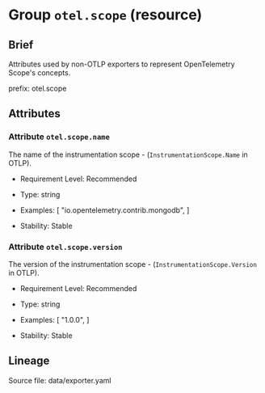 # Group `otel.scope` (resource)

## Brief

Attributes used by non-OTLP exporters to represent OpenTelemetry Scope's concepts.

prefix: otel.scope

## Attributes


### Attribute `otel.scope.name`

The name of the instrumentation scope - (`InstrumentationScope.Name` in OTLP).


- Requirement Level: Recommended

- Type: string
- Examples: [
    "io.opentelemetry.contrib.mongodb",
]

- Stability: Stable


### Attribute `otel.scope.version`

The version of the instrumentation scope - (`InstrumentationScope.Version` in OTLP).


- Requirement Level: Recommended

- Type: string
- Examples: [
    "1.0.0",
]

- Stability: Stable



## Lineage

Source file: data/exporter.yaml

